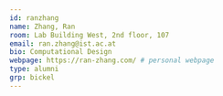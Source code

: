 ```yaml
---
id: ranzhang
name: Zhang, Ran
room: Lab Building West, 2nd floor, 107
email: ran.zhang@ist.ac.at
bio: Computational Design
webpage: https://ran-zhang.com/ # personal webpage
type: alumni
grp: bickel
---
```

